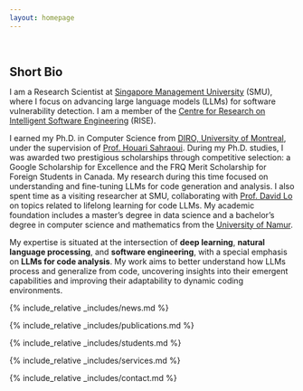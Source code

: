 ```yaml
---
layout: homepage
---
```


<h1 id="about-me"></h1>

<h2 style="margin: 60px 0px 10px;">Short Bio</h2>

I am a Research Scientist at [Singapore Management University](https://computing.smu.edu.sg) (SMU), where I focus on advancing large language models (LLMs) for software vulnerability detection. I am a member of the [Centre for Research on Intelligent Software Engineering](https://rise.smu.edu.sg) (RISE).

I earned my Ph.D. in Computer Science from [DIRO, University of Montreal](https://diro.umontreal.ca/english/home/), under the supervision of [Prof. Houari Sahraoui](https://scholar.google.com/citations?user=xsUkTCEAAAAJ&hl=en). During my Ph.D. studies, I was awarded two prestigious scholarships through competitive selection: a Google Scholarship for Excellence and the FRQ Merit Scholarship for Foreign Students in Canada. My research during this time focused on understanding and fine-tuning LLMs for code generation and analysis. I also spent time as a visiting researcher at SMU, collaborating with [Prof. David Lo](http://www.mysmu.edu/faculty/davidlo/) on topics related to lifelong learning for code LLMs. My academic foundation includes a master’s degree in data science and a bachelor’s degree in computer science and mathematics from the [University of Namur](https://www.unamur.be/en).

My expertise is situated at the intersection of **deep learning**, **natural language processing**, and **software engineering**, with a special emphasis on **LLMs for code analysis**. My work aims to better understand how LLMs process and generalize from code, uncovering insights into their emergent capabilities and improving their adaptability to dynamic coding environments.

{% include_relative _includes/news.md %}

{% include_relative _includes/publications.md %}

{% include_relative _includes/students.md %}

{% include_relative _includes/services.md %}

{% include_relative _includes/contact.md %}
